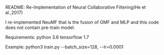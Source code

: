 README: Re-Implementation of Neural Collaborative Filtering(He et al.,2017)

I re-implemented NeuMF that is the fusion of GMF and MLP and this code does not contain pre-train model.

Requirements:
python 3.6
tensorflow 1.7

Example: python3 train.py --batch_size=128, --lr=0.0001
